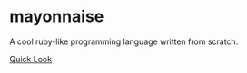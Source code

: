 # mayonnaise
 A cool ruby-like programming language written from scratch.

[Quick Look](https://fikret.dev/mayonnaise)
